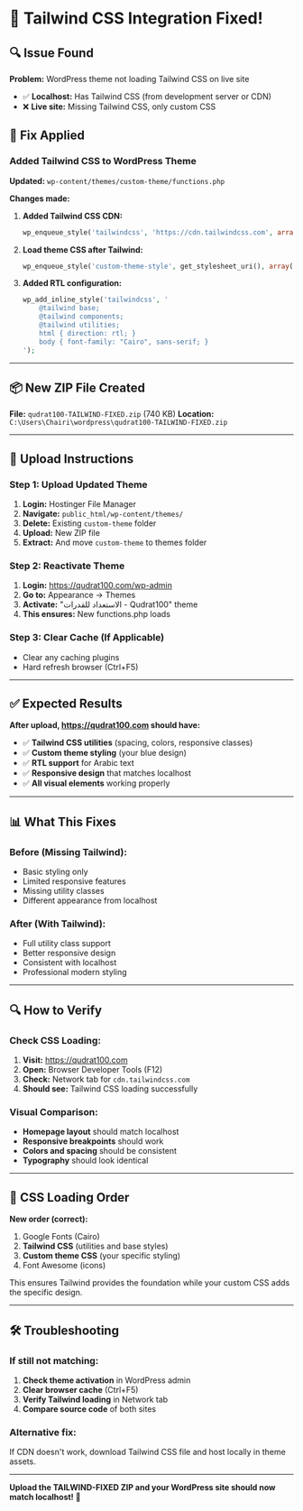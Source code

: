 # 🎨 Tailwind CSS Integration Fixed!

## 🔍 Issue Found
**Problem:** WordPress theme not loading Tailwind CSS on live site
- ✅ **Localhost:** Has Tailwind CSS (from development server or CDN)
- ❌ **Live site:** Missing Tailwind CSS, only custom CSS

## 🔧 Fix Applied

### Added Tailwind CSS to WordPress Theme
**Updated:** `wp-content/themes/custom-theme/functions.php`

**Changes made:**
1. **Added Tailwind CSS CDN:**
   ```php
   wp_enqueue_style('tailwindcss', 'https://cdn.tailwindcss.com', array(), '3.3.0');
   ```

2. **Load theme CSS after Tailwind:**
   ```php
   wp_enqueue_style('custom-theme-style', get_stylesheet_uri(), array('tailwindcss'), '2.0');
   ```

3. **Added RTL configuration:**
   ```php
   wp_add_inline_style('tailwindcss', '
       @tailwind base;
       @tailwind components;
       @tailwind utilities;
       html { direction: rtl; }
       body { font-family: "Cairo", sans-serif; }
   ');
   ```

---

## 📦 New ZIP File Created

**File:** `qudrat100-TAILWIND-FIXED.zip` (740 KB)
**Location:** `C:\Users\Chairi\wordpress\qudrat100-TAILWIND-FIXED.zip`

---

## 🚀 Upload Instructions

### Step 1: Upload Updated Theme
1. **Login:** Hostinger File Manager
2. **Navigate:** `public_html/wp-content/themes/`
3. **Delete:** Existing `custom-theme` folder
4. **Upload:** New ZIP file
5. **Extract:** And move `custom-theme` to themes folder

### Step 2: Reactivate Theme
1. **Login:** https://qudrat100.com/wp-admin
2. **Go to:** Appearance → Themes
3. **Activate:** "الاستعداد للقدرات - Qudrat100" theme
4. **This ensures:** New functions.php loads

### Step 3: Clear Cache (If Applicable)
- Clear any caching plugins
- Hard refresh browser (Ctrl+F5)

---

## ✅ Expected Results

**After upload, https://qudrat100.com should have:**
- ✅ **Tailwind CSS utilities** (spacing, colors, responsive classes)
- ✅ **Custom theme styling** (your blue design)
- ✅ **RTL support** for Arabic text
- ✅ **Responsive design** that matches localhost
- ✅ **All visual elements** working properly

---

## 📊 What This Fixes

### Before (Missing Tailwind):
- Basic styling only
- Limited responsive features
- Missing utility classes
- Different appearance from localhost

### After (With Tailwind):
- Full utility class support
- Better responsive design
- Consistent with localhost
- Professional modern styling

---

## 🔍 How to Verify

### Check CSS Loading:
1. **Visit:** https://qudrat100.com
2. **Open:** Browser Developer Tools (F12)
3. **Check:** Network tab for `cdn.tailwindcss.com`
4. **Should see:** Tailwind CSS loading successfully

### Visual Comparison:
- **Homepage layout** should match localhost
- **Responsive breakpoints** should work
- **Colors and spacing** should be consistent
- **Typography** should look identical

---

## 🎯 CSS Loading Order

**New order (correct):**
1. Google Fonts (Cairo)
2. **Tailwind CSS** (utilities and base styles)
3. **Custom theme CSS** (your specific styling)
4. Font Awesome (icons)

This ensures Tailwind provides the foundation while your custom CSS adds the specific design.

---

## 🛠️ Troubleshooting

### If still not matching:
1. **Check theme activation** in WordPress admin
2. **Clear browser cache** (Ctrl+F5)
3. **Verify Tailwind loading** in Network tab
4. **Compare source code** of both sites

### Alternative fix:
If CDN doesn't work, download Tailwind CSS file and host locally in theme assets.

---

**Upload the TAILWIND-FIXED ZIP and your WordPress site should now match localhost! 🎨**